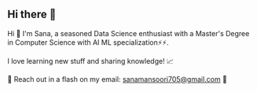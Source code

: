 ## Hi there 👋

Hi 👋 I'm Sana, a seasoned Data Science enthusiast with a Master's Degree in Computer Science with AI ML specialization⚡⚡.

I love learning new stuff and sharing knowledge! 📈

📧 Reach out in a flash on my email: sanamansoori705@gmail.com 🚀







<!--
**sanaa-04/sanaa-04** is a ✨ _special_ ✨ repository because its `README.md` (this file) appears on your GitHub profile.

Here are some ideas to get you started:

- 🔭 I’m currently working on ...
- 🌱 I’m currently learning ...
- 👯 I’m looking to collaborate on ...
- 🤔 I’m looking for help with ...
- 💬 Ask me about ...
- 📫 How to reach me: ...
- 😄 Pronouns: ...
- ⚡ Fun fact: ...
-->
